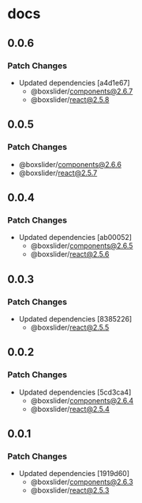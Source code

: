 # docs

## 0.0.6

### Patch Changes

- Updated dependencies [a4d1e67]
  - @boxslider/components@2.6.7
  - @boxslider/react@2.5.8

## 0.0.5

### Patch Changes

- @boxslider/components@2.6.6
- @boxslider/react@2.5.7

## 0.0.4

### Patch Changes

- Updated dependencies [ab00052]
  - @boxslider/components@2.6.5
  - @boxslider/react@2.5.6

## 0.0.3

### Patch Changes

- Updated dependencies [8385226]
  - @boxslider/react@2.5.5

## 0.0.2

### Patch Changes

- Updated dependencies [5cd3ca4]
  - @boxslider/components@2.6.4
  - @boxslider/react@2.5.4

## 0.0.1

### Patch Changes

- Updated dependencies [1919d60]
  - @boxslider/components@2.6.3
  - @boxslider/react@2.5.3
